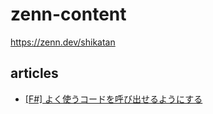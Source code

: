 # zenn-content

https://zenn.dev/shikatan

## articles

- [[F#] よく使うコードを呼び出せるようにする](articles/028ca782211668.md)
